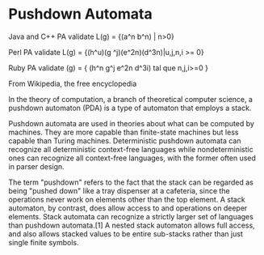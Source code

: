 # Pushdown Automata

Java and C++
PA validate L(g) = {(a^n b^n) | n>0} 

Perl
PA validate L(g) = {(h^u)(g ^j)(e^2n)(d^3n)|u,j,n,i >= 0}

Ruby
PA validate (g) = { (h^n g^j e^2n d^3i) tal que n,j,i>=0 }


From Wikipedia, the free encyclopedia

In the theory of computation, a branch of theoretical computer science, a pushdown automaton (PDA) is a type of automaton that employs a stack.

Pushdown automata are used in theories about what can be computed by machines. They are more capable than finite-state machines but less capable than Turing machines. Deterministic pushdown automata can recognize all deterministic context-free languages while nondeterministic ones can recognize all context-free languages, with the former often used in parser design.

The term "pushdown" refers to the fact that the stack can be regarded as being "pushed down" like a tray dispenser at a cafeteria, since the operations never work on elements other than the top element. A stack automaton, by contrast, does allow access to and operations on deeper elements. Stack automata can recognize a strictly larger set of languages than pushdown automata.[1] A nested stack automaton allows full access, and also allows stacked values to be entire sub-stacks rather than just single finite symbols.
